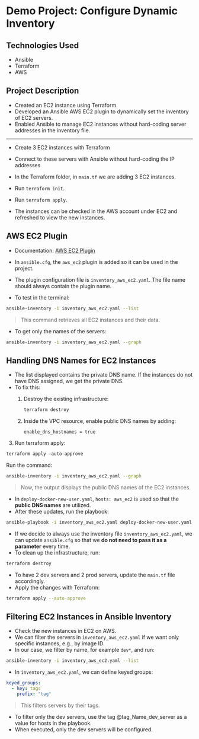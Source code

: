 # Demo Project: Configure Dynamic Inventory

## Technologies Used
- Ansible
- Terraform
- AWS

## Project Description
- Created an EC2 instance using Terraform.
- Developed an Ansible AWS EC2 plugin to dynamically set the inventory of EC2 servers.
- Enabled Ansible to manage EC2 instances without hard-coding server addresses in the inventory file.

---

- Create 3 EC2 instances with Terraform
- Connect to these servers with Ansible without hard-coding the IP addresses

- In the Terraform folder, in `main.tf` we are adding 3 EC2 instances.
- Run `terraform init`.
- Run `terraform apply`.
- The instances can be checked in the AWS account under EC2 and refreshed to view the new instances.

## AWS EC2 Plugin
- Documentation: [AWS EC2 Plugin](https://docs.ansible.com/ansible/latest/collections/amazon/aws/aws_ec2_inventory.html)
- In `ansible.cfg`, the `aws_ec2` plugin is added so it can be used in the project.
- The plugin configuration file is `inventory_aws_ec2.yaml`. The file name should always contain the plugin name.

- To test in the terminal:  
```bash
ansible-inventory -i inventory_aws_ec2.yaml --list
```

> This command retrieves all EC2 instances and their data.

- To get only the names of the servers:
```bash
ansible-inventory -i inventory_aws_ec2.yaml --graph
```

## Handling DNS Names for EC2 Instances

- The list displayed contains the private DNS name. If the instances do not have DNS assigned, we get the private DNS.
- To fix this:
  1. Destroy the existing infrastructure:
     ```bash
     terraform destroy
     ```
  
  2. Inside the VPC resource, enable public DNS names by adding:
     ```hcl
     enable_dns_hostnames = true
     ```
  
 3. Run terraform apply:
```bash
terraform apply —auto-approve
```

Run the command:  
```bash
ansible-inventory -i inventory_aws_ec2.yaml --graph
```

> Now, the output displays the public DNS names of the EC2 instances.


- In `deploy-docker-new-user.yaml`, `hosts: aws_ec2` is used so that the **public DNS names** are utilized.
- After these updates, run the playbook:  
```bash
ansible-playbook -i inventory_aws_ec2.yaml deploy-docker-new-user.yaml
```

- If we decide to always use the inventory file `inventory_aws_ec2.yaml`, we can update `ansible.cfg` so that we **do not need to pass it as a parameter** every time.
- To clean up the infrastructure, run:  
```bash
terraform destroy
```

- To have 2 dev servers and 2 prod servers, update the `main.tf` file accordingly.
- Apply the changes with Terraform:  
```bash
terraform apply --auto-approve
```

## Filtering EC2 Instances in Ansible Inventory

- Check the new instances in EC2 on AWS.
- We can filter the servers in `inventory_aws_ec2.yaml` if we want only specific instances, e.g., by image ID.
- In our case, we filter by name, for example `dev*`, and run:  
```bash
ansible-inventory -i inventory_aws_ec2.yaml --list
```

- In `inventory_aws_ec2.yaml`, we can define keyed groups:  
```yaml
keyed_groups:
  - key: tags
    prefix: "tag"
```

> This filters servers by their tags.

- To filter only the dev servers, use the tag @tag_Name_dev_server as a value for hosts in the playbook.
- When executed, only the dev servers will be configured.

